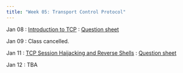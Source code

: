 ```yaml
---
title: "Week 05: Transport Control Protocol"
---
```


Jan 08
: [Introduction to TCP]({{site.baseurl}}/docs/concepts/tcp)
  : [Question sheet]({{site.baseurl}}/assets/concepts/tcplab.pdf)

Jan 09
: Class cancelled.

Jan 11
: [TCP Session Haijacking and Reverse Shells]({{site.baseurl}}/docs/concepts/reverse_shell)
  : [Question sheet]({{site.baseurl}}/assets/concepts/revshell.pdf)

Jan 12
: TBA



